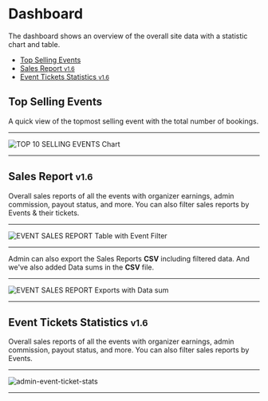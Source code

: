 # Dashboard

The dashboard shows an overview of the overall site data with a statistic chart and table.

- [Top Selling Events](#top-selling-events)
- [Sales Report <small class="v">v1.6</small>](#sales-report)
- [Event Tickets Statistics <small class="v">v1.6</small>](#event-tickets-statistics)


<a name="top-selling-events"></a>
## Top Selling Events

A quick view of the topmost selling event with the total number of bookings.

---

![TOP 10 SELLING EVENTS Chart](https://eventmie-pro-docs.classiebit.com/images/dashboard-top-selling.jpg "TOP 10 SELLING EVENTS Chart")

---


<a name="sales-report"></a>
## Sales Report <small class="v">v1.6</small>

Overall sales reports of all the events with organizer earnings, admin commission, payout status, and more. You can also filter sales reports by Events & their tickets.

---

![EVENT SALES REPORT Table with Event Filter](https://eventmie-pro-docs.classiebit.com/images/admin-new-tickets-filter.jpg "EVENT SALES REPORT Table with Event & Tickets Filter")

---

Admin can also export the Sales Reports **CSV** including filtered data. And we've also added Data sums in the **CSV** file.

---

![EVENT SALES REPORT Exports with Data sum](https://eventmie-pro-docs.classiebit.com/images/admin-sales-reports-csv.jpg "EVENT SALES REPORT Exports with Data sum")

---

<a name="event-tickets-statistics"></a>
## Event Tickets Statistics <small class="v">v1.6</small>

Overall sales reports of all the events with organizer earnings, admin commission, payout status, and more. You can also filter sales reports by Events.

---

![admin-event-ticket-stats](https://eventmie-pro-docs.classiebit.com/images/dashboard-sales-report.jpg "admin-event-ticket-stats")

---

